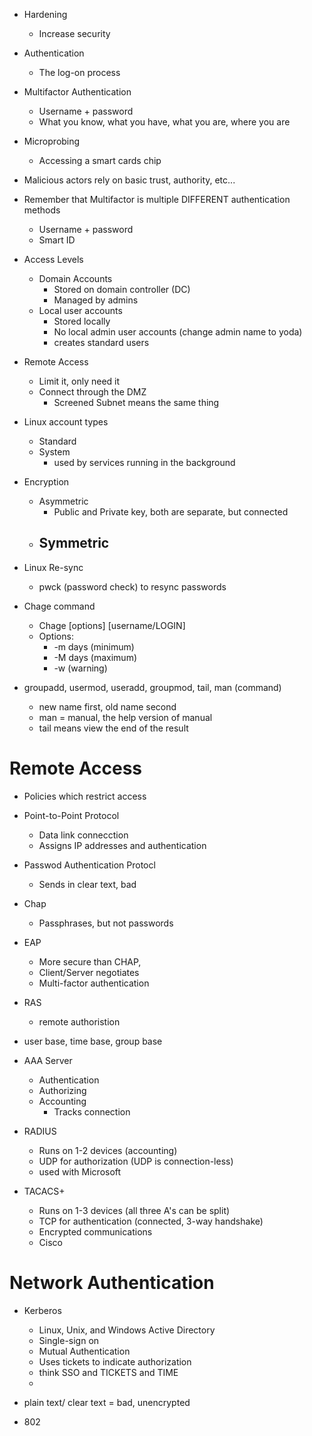 
- Hardening 
	- Increase security

- Authentication
	- The log-on process

- Multifactor Authentication
	- Username + password
	- What you know, what you have, what you are, where you are

- Microprobing 
	- Accessing a smart cards chip

- Malicious actors rely on basic trust, authority, etc...

- Remember that Multifactor is multiple DIFFERENT authentication methods
	- Username + password
	- Smart ID

- Access Levels
	- Domain Accounts
		- Stored on domain controller (DC)
		- Managed by admins
	- Local user accounts
		- Stored locally
		- No local admin user accounts (change admin name to yoda)
		- creates standard users 

- Remote Access
	- Limit it, only need it
	- Connect through the DMZ 
		- Screened Subnet means the same thing


- Linux account types
	- Standard
	- System
		- used by services running in the background

- Encryption
	- Asymmetric
		- Public and Private key, both are separate, but connected
	- Symmetric
		- 

- Linux Re-sync 
	- pwck (password check) to resync passwords

- Chage command
	- Chage [options] [username/LOGIN]
	- Options:
		- -m days (minimum)
		- -M days (maximum)
		- -w (warning) 

- groupadd, usermod, useradd, groupmod, tail, man (command)
	- new name first, old name second
	- man = manual, the help version of manual
	- tail means view the end of the result

# Remote Access

- Policies which restrict access 
- Point-to-Point Protocol
	- Data link connecction
	- Assigns IP addresses and authentication

- Passwod Authentication Protocl
	- Sends in clear text, bad

- Chap
	- Passphrases, but not passwords

- EAP 
	- More secure than CHAP, 
	- Client/Server negotiates
	- Multi-factor authentication

- RAS
	- remote authoristion

- user base, time base, group base 


- AAA Server
	- Authentication
	- Authorizing
	- Accounting
		- Tracks connection

- RADIUS
	- Runs on 1-2 devices (accounting)
	- UDP for authorization (UDP is connection-less)
	- used with Microsoft

- TACACS+
	- Runs on 1-3 devices (all three A's can be split)
	- TCP for authentication (connected, 3-way handshake)
	- Encrypted communications
	- Cisco

# Network Authentication

- Kerberos
	- Linux, Unix, and Windows Active Directory
	- Single-sign on 
	- Mutual Authentication
	- Uses tickets to indicate authorization 
	- think SSO and TICKETS and TIME
	- 
- plain text/ clear text = bad, unencrypted 


- 802